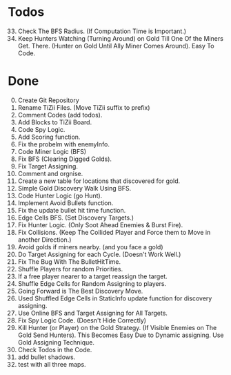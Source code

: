 # Todos
33. Check The BFS Radius. (If Computation Time is Important.)
34. Keep Hunters Watching (Turning Around) on Gold Till One Of the Miners Get. There. (Hunter on Gold Until Ally Miner Comes Around). Easy To Code.


# Done
00. Create Git Repository
01. Rename TiZii Files. (Move TiZii suffix to prefix)
02. Comment Codes (add todos).
03. Add Blocks to TiZii Board.
04. Code Spy Logic.
05. Add Scoring function.
06. Fix the probelm with enemyInfo.
07. Code Miner Logic (BFS)
08. Fix BFS (Clearing Digged Golds).
09. Fix Target Assigning.
10. Comment and orgnise.
11. Create a new table for locations that discovered for gold.
12. Simple Gold Discovery Walk Using BFS.
13. Code Hunter Logic (go Hunt).
14. Implement Avoid Bullets function.
15. Fix the update bullet hit time function.
16. Edge Cells BFS. (Set Discovery Targets.)
17. Fix Hunter Logic. (Only Soot Ahead Enemies & Burst Fire).
18. Fix Collisions. (Keep The Collided Player and Force them to Move in another Direction.)
19. Avoid golds if miners nearby. (and you face a gold)
20. Do Target Assigning for each Cycle. (Doesn't Work Well.)
21. Fix The Bug With The BulletHitTime.
22. Shuffle Players for random Priorities.
23. If a free player nearer to a target reassign the target.
24. Shuffle Edge Cells for Random Assigning to players.
25. Going Forward is The Best Discovery Move.
26. Used Shuffled Edge Cells in StaticInfo update function for discovery assigning.
27. Use Online BFS and Target Assigning for All Targets.
28. Fix Spy Logic Code. (Doesn't Hide Correctly)
29. Kill Hunter (or Player) on the Gold Strategy. (If Visible Enemies on The Gold Send Hunters). This Becomes Easy Due to Dynamic assigning. Use Gold Assigning Technique.
30. Check Todos in the Code.
31. add bullet shadows.
32. test with all three maps.

